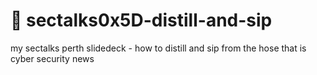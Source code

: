 # 🥃 sectalks0x5D-distill-and-sip
my sectalks perth slidedeck - how to distill and sip from the hose that is cyber security news 
